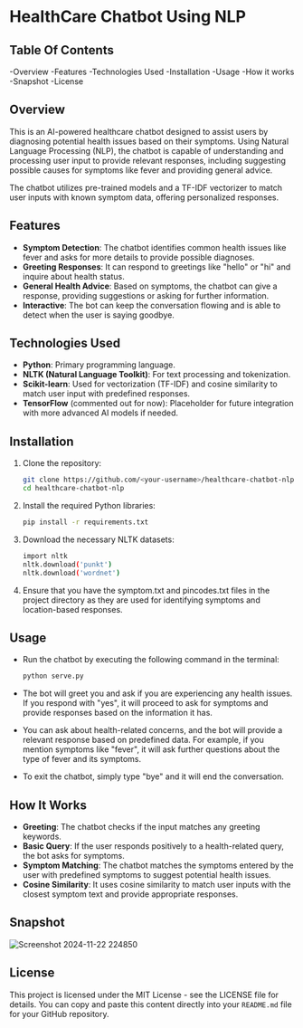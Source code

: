 # HealthCare Chatbot Using NLP

## Table Of Contents
 -Overview
 -Features
 -Technologies Used
 -Installation
 -Usage
 -How it works
 -Snapshot
 -License

## Overview

This is an AI-powered healthcare chatbot designed to assist users by diagnosing potential health issues based on their symptoms. Using Natural Language Processing (NLP), the chatbot is capable of understanding and processing user input to provide relevant responses, including suggesting possible causes for symptoms like fever and providing general advice.

The chatbot utilizes pre-trained models and a TF-IDF vectorizer to match user inputs with known symptom data, offering personalized responses.

## Features

- **Symptom Detection**: The chatbot identifies common health issues like fever and asks for more details to provide possible diagnoses.
- **Greeting Responses**: It can respond to greetings like "hello" or "hi" and inquire about health status.
- **General Health Advice**: Based on symptoms, the chatbot can give a response, providing suggestions or asking for further information.
- **Interactive**: The bot can keep the conversation flowing and is able to detect when the user is saying goodbye.

## Technologies Used

- **Python**: Primary programming language.
- **NLTK (Natural Language Toolkit)**: For text processing and tokenization.
- **Scikit-learn**: Used for vectorization (TF-IDF) and cosine similarity to match user input with predefined responses.
- **TensorFlow** (commented out for now): Placeholder for future integration with more advanced AI models if needed.
  
## Installation

1. Clone the repository:
   ```bash
   git clone https://github.com/<your-username>/healthcare-chatbot-nlp.git
   cd healthcare-chatbot-nlp
   ```
2. Install the required Python libraries:
   ```bash
   pip install -r requirements.txt
   ```
3. Download the necessary NLTK datasets:
   ```bash
   import nltk
   nltk.download('punkt')
   nltk.download('wordnet')
   ```
4. Ensure that you have the symptom.txt and pincodes.txt files in the project directory as they are used for identifying symptoms and location-based responses.

## Usage
- Run the chatbot by executing the following command in the terminal:
   ```bash
   python serve.py
   ```
- The bot will greet you and ask if you are experiencing any health issues. If you respond with "yes", it will proceed to ask for symptoms and provide responses based on the information it has.

- You can ask about health-related concerns, and the bot will provide a relevant response based on predefined data. For example, if you mention symptoms like "fever", it will ask further questions about the type of fever and its symptoms.

- To exit the chatbot, simply type "bye" and it will end the conversation.

## How It Works
-  **Greeting**: The chatbot checks if the input matches any greeting keywords.
-  **Basic Query**: If the user responds positively to a health-related query, the bot asks for symptoms.
-  **Symptom Matching**: The chatbot matches the symptoms entered by the user with predefined symptoms to suggest potential health issues.
-  **Cosine Similarity**: It uses cosine similarity to match user inputs with the closest symptom text and provide appropriate responses.
   
## Snapshot
![Screenshot 2024-11-22 224850](https://github.com/user-attachments/assets/f459f017-3384-4a56-817c-4c51d1b4a49c)

## License
This project is licensed under the MIT License - see the LICENSE file for details.
You can copy and paste this content directly into your `README.md` file for your GitHub repository.
